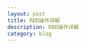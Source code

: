 ```yaml
---
layout: post
title: RDD操作详解
description: RDD操作详解
category: blog
---
```


## 







































